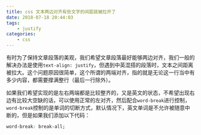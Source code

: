 ```yaml
---
title: css 文本两边对齐有些文字的间距就被拉开了
date: 2018-07-18 20:44:03
tags: 
    - justify
categories:
    - css
---
```


有时为了保持文章段落的美观，我们希望文章段落最好能够两边对齐，我们一般的解决办法是使用`text-align: justify`，但遇到中英混搭的段落时，文本之间距离被拉大。这个问题原因很简单，这个所谓的两端对齐，指的就是无论这一行当中有多少内容，都需要撑满整行（最后一行除外）。

如果我们希望实现的是左右两端都是比较整齐的，又是英文的状态，不希望出现右边有比较大空缺的话，可以使用正常的左对齐，然后配合`word-break`进行控制，`word-break`控制的是单词的切断方式，默认情况下，英文单词是不允许被随意中断的，但是如果我们添加以下代码：
``` css
word-break: break-all;
```

